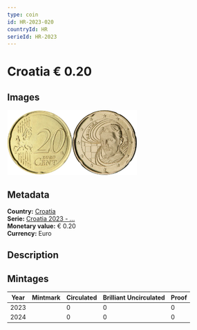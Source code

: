 ```yaml
---
type: coin
id: HR-2023-020
countryId: HR
serieId: HR-2023
---
```


# Croatia € 0.20

## Images

<img src="../../../Images/common-2007-020.webp" height="150" alt="Front image"><img src="Images/croatia-2023-020.webp" height="150" alt="Back image">

## Metadata

**Country:** [Croatia](../index.md)\
**Serie:** [Croatia 2023 - ...](index.md)\
**Monetary value:** € 0.20\
**Currency:** Euro

## Description

## Mintages

| Year | Mintmark | Circulated | Brilliant Uncirculated | Proof |
| ---- | -------- | ---------- | ---------------------- | ----- |
| 2023 |          | 0          | 0                      | 0     |
| 2024 |          | 0          | 0                      | 0     |
